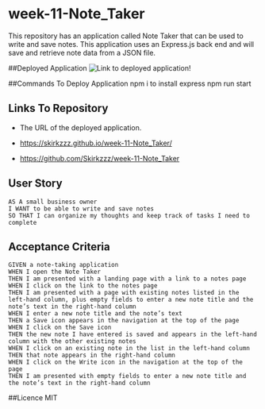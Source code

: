 # week-11-Note_Taker

This repository has an application called Note Taker that can be used to write and save notes. This application uses an Express.js back end and will save and retrieve note data from a JSON file.

##Deployed Application
![Link to deployed application!](/public/assets/js/NotetakerImg.png)

##Commands To Deploy Application
npm i to install express
npm run start

## Links To Repository

- The URL of the deployed application.

- https://skirkzzz.github.io/week-11-Note_Taker/
- https://github.com/Skirkzzz/week-11-Note_Taker

## User Story

```
AS A small business owner
I WANT to be able to write and save notes
SO THAT I can organize my thoughts and keep track of tasks I need to complete
```

## Acceptance Criteria

```
GIVEN a note-taking application
WHEN I open the Note Taker
THEN I am presented with a landing page with a link to a notes page
WHEN I click on the link to the notes page
THEN I am presented with a page with existing notes listed in the left-hand column, plus empty fields to enter a new note title and the note’s text in the right-hand column
WHEN I enter a new note title and the note’s text
THEN a Save icon appears in the navigation at the top of the page
WHEN I click on the Save icon
THEN the new note I have entered is saved and appears in the left-hand column with the other existing notes
WHEN I click on an existing note in the list in the left-hand column
THEN that note appears in the right-hand column
WHEN I click on the Write icon in the navigation at the top of the page
THEN I am presented with empty fields to enter a new note title and the note’s text in the right-hand column
```

##Licence
MIT
